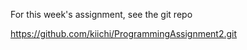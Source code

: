 For this week's assignment, see the git repo

https://github.com/kiichi/ProgrammingAssignment2.git 
